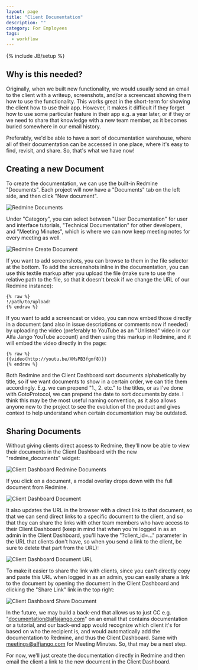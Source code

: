 ```yaml
---
layout: page
title: "Client Documentation"
description: ""
category: For Employees
tags:
  - workflow
---
```

{% include JB/setup %}

## Why is this needed?

Originally, when we built new functionality, we would usually send an email to the client with a writeup, screenshots, and/or a screencast showing them how to use the functionality. This works great in the short-term for showing the client how to use their app. However, it makes it difficult if they forget how to use some particular feature in their app e.g. a year later, or if they or we need to share that knowledge with a new team member, as it becomes buried somewhere in our email history.

Preferably, we'd be able to have a sort of documentation warehouse, where all of their documentation can be accessed in one place, where it's easy to find, revisit, and share. So, that's what we have now!

## Creating a new Document

To create the documentation, we can use the built-in Redmine "Documents". Each project will now have a "Documents" tab on the left side, and then click "New document".

![Redmine Documents](/assets/images/documents-redmine.png)

Under "Category", you can select between "User Documentation" for user and interface tutorials, "Technical Documentation" for other developers, and "Meeting Minutes", which is where we can now keep meeting notes for every meeting as well.

![Redmine Create Document](/assets/images/documents-redmine-create.png)

If you want to add screenshots, you can browse to them in the file selector at the bottom. To add the screenshots inline in the documentation, you can use this textile markup after you upload the file (make sure to use the relative path to the file, so that it doesn't break if we change the URL of our Redmine instance):

```
{% raw %}
!/path/to/upload!
{% endraw %}
```

If you want to add a screencast or video, you can now embed those directly in a document (and also in issue descriptions or comments now if needed) by uploading the video (preferably to YouTube as an "Unlisted" video in our Alfa Jango YouTube account) and then using this markup in Redmine, and it will embed the video directly in the page:

```
{% raw %}
{{video(http://youtu.be/XMsPB3fgmf8)}}
{% endraw %}
```

Both Redmine and the Client Dashboard sort documents alphabetically by title, so if we want documents to show in a certain order, we can title them accordingly. E.g. we can prepend "1., 2. etc." to the titles, or as I've done with GotoProtocol, we can prepend the date to sort documents by date. I think this may be the most useful naming convention, as it also allows anyone new to the project to see the evolution of the product and gives context to help understand when certain documentation may be outdated.

## Sharing Documents

Without giving clients direct access to Redmine, they'll now be able to view their documents in the Client Dashboard with the new "redmine_documents" widget:

![Client Dashboard Redmine Documents](/assets/images/documents-client-dashboard.png)

If you click on a document, a modal overlay drops down with the full document from Redmine.

![Client Dashboard Document](/assets/images/documents-client-dashboard-show.png)

It also updates the URL in the browser with a direct link to that document, so that we can send direct links to a specific document to the client, and so that they can share the links with other team members who have access to their Client Dashboard (keep in mind that when you're logged in as an admin in the Client Dashboard, you'll have the "?client_id=…" parameter in the URL that clients don't have, so when you send a link to the client, be sure to delete that part from the URL):

![Client Dashboard Document URL](/assets/images/documents-client-dashboard-url.png)

To make it easier to share the link with clients, since you can't
directly copy and paste this URL when logged in as an admin, you can
easily share a link to the document by opening the document in the
Client Dashboard and clicking the "Share Link" link in the top right:

![Client Dashboard Share Document](/assets/images/documents-client-dashboard-share.png)

In the future, we may build a back-end that allows us to just CC e.g. "documentation@alfajango.com" on an email that contains documentation or a tutorial, and our back-end app would recognize which client it's for based on who the recipient is, and would automatically add the documentation to Redmine, and thus the Client Dashboard. Same with meetings@alfjango.com for Meeting Minutes. So, that may be a next step.

For now, we'll just create the documentation directly in Redmine and then email the client a link to the new document in the Client Dashboard.
